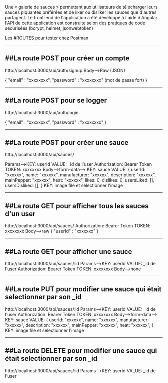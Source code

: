 Une « galerie de sauces » permettant aux utilisateurs de télécharger leurs sauces piquantes préférées et de liker ou disliker les sauces que d'autres partagent. Le front-end de l'application a été développé à l'aide d'Angular. l'API de cette application est construite selon des pratiques de code sécurisées (bcrypt, helmet, jsonwebtoken)

Les #ROUTES pour tester chez Postman

-------------------------------------------
##La route POST pour créer un compte
-------------------------------------------
http://localhost:3000/api/auth/signup
Body-->Raw (JSON)

{
"email" : "xxxxxxxx", 
"password" : "xxxxxxxx" (mot de passe fort)
}

-------------------------------------------
##La route POST pour se logger
-------------------------------------------
http://localhost:3000/api/auth/login

{
"email" : "xxxxxxxx", 
"password" : "xxxxxxxx" 
}

-------------------------------------------
##La route POST pour créer une sauce
-------------------------------------------
http://localhost:3000/api/sauces/

Params-->KEY: userId VALUE: _id de l'user
Authorization: Bearer Token TOKEN: xxxxxxxx
Body-->form-data-->
KEY: sauce
VALUE:
{
    userId: "xxxxxx",
    name: "xxxxxx",
    manufacturer: "xxxxxx",
    description: "xxxxxx",
    mainPepper: "xxxxxx",
    heat: "xxxxxx",
    likes: 0,
    dislikes: 0,
    usersLiked: [],
    usersDisliked: [],
}
KEY: image
file et selectionner l'image

-------------------------------------------
##La route GET pour afficher tous les sauces d'un user
-------------------------------------------
http://localhost:3000/api/sauces/
Authorization: Bearer Token TOKEN: xxxxxxxx
Body-->raw
{
"userId" : "xxxxxxx"
}

-------------------------------------------
##La route GET pour afficher une sauce
-------------------------------------------
http://localhost:3000/api/sauces/:id
Params-->KEY: userId VALUE: _id de l'user
Authorization: Bearer Token TOKEN: xxxxxxxx
Body-->none

-------------------------------------------
##La route PUT pour modifier une sauce qui était selectionner par son _id
-------------------------------------------
http://localhost:3000/api/sauces/:id
Params-->KEY: userId VALUE: _id de l'user
Authorization: Bearer Token TOKEN: xxxxxxxx
Body-->form-data-->
KEY: sauce
VALUE:
{
    userId: "xxxxxx",
    name: "xxxxxx",
    manufacturer: "xxxxxx",
    description: "xxxxxx",
    mainPepper: "xxxxxx",
    heat: "xxxxxx",
    }
KEY: image
file et selectionner l'image

-------------------------------------------
##La route DELETE pour modifier une sauce qui était selectionner par son _id
-------------------------------------------
http://localhost:3000/api/sauces/:id
Params-->KEY: userId VALUE: _id de l'user
